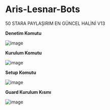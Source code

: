 # Aris-Lesnar-Bots
50 STARA PAYLAŞIRIM EN GÜNCEL HALİNİ V13 

__**Denetim Komutu**__


![image](https://user-images.githubusercontent.com/79768100/171483922-5ff8887b-3655-4571-913d-23383730ff7c.png)



**Kurulum Komutu**


![image](https://user-images.githubusercontent.com/79768100/171484195-6e0b5353-d280-418a-a295-148218ff040f.png)


**Setup Komutu**


![image](https://user-images.githubusercontent.com/79768100/171484349-5e048b40-bbe5-42c7-82b8-fc7958a9b4b5.png)


**Guard Kurulum Kısmı**


![image](https://user-images.githubusercontent.com/79768100/171484700-883a362e-722c-471e-91e6-735636b05155.png)


